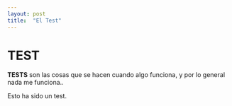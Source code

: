 ```yaml
---
layout: post
title:  "El Test"
---
```


# TEST

**TESTS** son las cosas que se hacen cuando algo funciona, y por lo general nada me funciona..

Esto ha sido un test.
